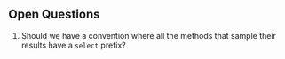 ## Open Questions

1. Should we have a convention where all the methods that sample their results have a `select` prefix?

